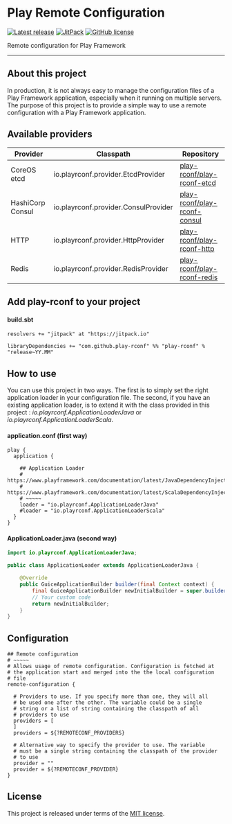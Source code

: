 # Play Remote Configuration


[![Latest release](https://img.shields.io/badge/latest_release-18.05%20Update%201-orange.svg)](https://github.com/play-rconf/play-rconf/releases)
[![JitPack](https://jitpack.io/v/play-rconf/play-rconf.svg)](https://jitpack.io/#play-rconf/play-rconf)
[![GitHub license](https://img.shields.io/badge/license-MIT-blue.svg)](https://raw.githubusercontent.com/play-rconf/play-rconf/master/LICENSE)

Remote configuration for Play Framework
*****

## About this project
In production, it is not always easy to manage the configuration files of a
Play Framework application, especially when it running on multiple servers.
The purpose of this project is to provide a simple way to use a remote
configuration with a Play Framework application.



## Available providers

| Provider         | Classpath                             | Repository                 |
|------------------|---------------------------------------|----------------------------|
| CoreOS etcd      | io.playrconf.provider.EtcdProvider    | [play-rconf/play-rconf-etcd](https://github.com/play-rconf/play-rconf-etcd) |
| HashiCorp Consul | io.playrconf.provider.ConsulProvider  | [play-rconf/play-rconf-consul](https://github.com/play-rconf/play-rconf-consul) |
| HTTP             | io.playrconf.provider.HttpProvider    | [play-rconf/play-rconf-http](https://github.com/play-rconf/play-rconf-http) |
| Redis            | io.playrconf.provider.RedisProvider   | [play-rconf/play-rconf-redis](https://github.com/play-rconf/play-rconf-redis) |



## Add play-rconf to your project

#### build.sbt

```sbtshell
resolvers += "jitpack" at "https://jitpack.io"

libraryDependencies += "com.github.play-rconf" %% "play-rconf" % "release~YY.MM"
```



## How to use

You can use this project in two ways. The first is to simply set the right
application loader in your configuration file. The second, if you have an
existing application loader, is to extend it with the class provided in this
project : _io.playrconf.ApplicationLoaderJava_ or _io.playrconf.ApplicationLoaderScala_.


#### application.conf (first way)

```hocon
play {
  application {

    ## Application Loader
    # https://www.playframework.com/documentation/latest/JavaDependencyInjection
    # https://www.playframework.com/documentation/latest/ScalaDependencyInjection
    # ~~~~~
    loader = "io.playrconf.ApplicationLoaderJava"
    #loader = "io.playrconf.ApplicationLoaderScala"
  }
}
```


#### ApplicationLoader.java (second way)

```java
import io.playrconf.ApplicationLoaderJava;

public class ApplicationLoader extends ApplicationLoaderJava {

    @Override
    public GuiceApplicationBuilder builder(final Context context) {
        final GuiceApplicationBuilder newInitialBuilder = super.builder(context);
        // Your custom code
        return newInitialBuilder;
    }
}
```



## Configuration

```hocon
## Remote configuration
# ~~~~~
# Allows usage of remote configuration. Configuration is fetched at
# the application start and merged into the the local configuration
# file
remote-configuration {

  # Providers to use. If you specify more than one, they will all
  # be used one after the other. The variable could be a single
  # string or a list of string containing the classpath of all
  # providers to use
  providers = [
  ]
  providers = ${?REMOTECONF_PROVIDERS}

  # Alternative way to specify the provider to use. The variable
  # must be a single string containing the classpath of the provider
  # to use
  provider = ""
  provider = ${?REMOTECONF_PROVIDER}
}
```



## License
This project is released under terms of the [MIT license](https://raw.githubusercontent.com/play-rconf/play-rconf/master/LICENSE).
